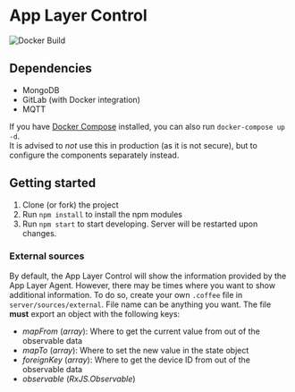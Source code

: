 # App Layer Control

![Docker Build](https://img.shields.io/docker/build/viriciti/app-layer-control.svg)

## Dependencies

- MongoDB
- GitLab (with Docker integration)
- MQTT

If you have [Docker Compose](https://docs.docker.com/compose/) installed, you can also run `docker-compose up -d`.  
It is advised to _not_ use this in production (as it is not secure), but to configure the components separately instead.

## Getting started

1. Clone (or fork) the project
2. Run `npm install` to install the npm modules
3. Run `npm start` to start developing. Server will be restarted upon changes.

### External sources

By default, the App Layer Control will show the information provided by the App Layer Agent.
However, there may be times where you want to show additional information.
To do so, create your own `.coffee` file in `server/sources/external`. File name can be anything you want.
The file **must** export an object with the following keys:

- _mapFrom_ (_array_): Where to get the current value from out of the observable data
- _mapTo_ (_array_): Where to set the new value in the state object
- _foreignKey_ (_array_): Where to get the device ID from out of the observable data
- _observable_ (_RxJS.Observable_)
